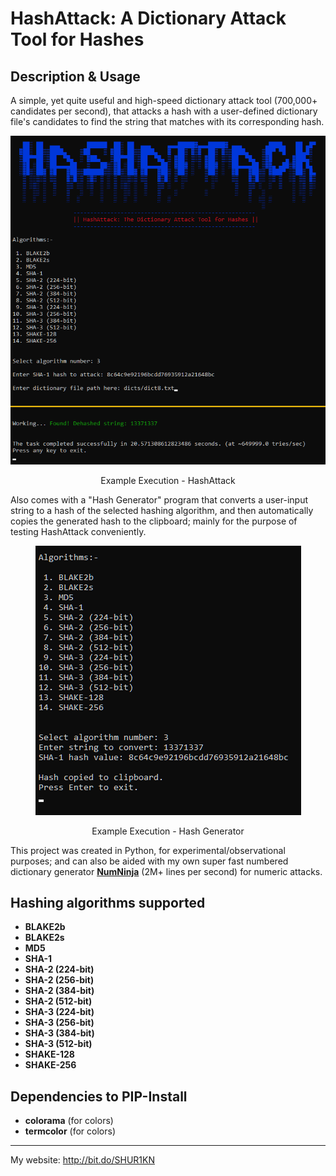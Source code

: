 # HashAttack: A Dictionary Attack Tool for Hashes

## Description & Usage
A simple, yet quite useful and high-speed dictionary attack tool (700,000+ candidates per second), that attacks a hash with a user-defined dictionary file's candidates to find the string that matches with its corresponding hash.

<div align="center">
<img src="https://github.com/SHUR1K-N/HashAttack-Dictionary-Attack-For-Hashes/blob/main/Images/Example.png" >
<p>Example Execution - HashAttack</p>
</div>

Also comes with a "Hash Generator" program that converts a user-input string to a hash of the selected hashing algorithm, and then automatically copies the generated hash to the clipboard; mainly for the purpose of testing HashAttack conveniently.

<div align="center">
<img src="https://github.com/SHUR1K-N/HashAttack-Dictionary-Attack-For-Hashes/blob/main/Images/Example%20(Hash%20Generator).png" >
<p>Example Execution - Hash Generator</p>
</div>

This project was created in Python, for experimental/observational purposes; and can also be aided with my own super fast numbered dictionary generator [**NumNinja**](https://github.com/SHUR1K-N/NumNinja-Number-Dictionary-Generator)  (2M+ lines per second) for numeric attacks.

## Hashing algorithms supported
- **BLAKE2b**
- **BLAKE2s**
- **MD5**
- **SHA-1**
- **SHA-2 (224-bit)**
- **SHA-2 (256-bit)**
- **SHA-2 (384-bit)**
- **SHA-2 (512-bit)**
- **SHA-3 (224-bit)**
- **SHA-3 (256-bit)**
- **SHA-3 (384-bit)**
- **SHA-3 (512-bit)**
- **SHAKE-128**
- **SHAKE-256**

## Dependencies to PIP-Install
- **colorama** (for colors)
- **termcolor** (for colors)

------------

My website: http://bit.do/SHUR1KN

